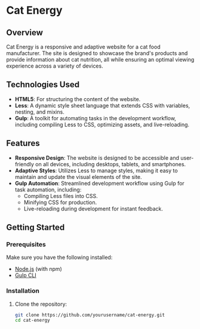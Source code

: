 # Cat Energy

## Overview
Cat Energy is a responsive and adaptive website for a cat food manufacturer. The site is designed to showcase the brand's products and provide information about cat nutrition, all while ensuring an optimal viewing experience across a variety of devices.

## Technologies Used
- **HTML5**: For structuring the content of the website.
- **Less**: A dynamic style sheet language that extends CSS with variables, nesting, and mixins.
- **Gulp**: A toolkit for automating tasks in the development workflow, including compiling Less to CSS, optimizing assets, and live-reloading.

## Features
- **Responsive Design**: The website is designed to be accessible and user-friendly on all devices, including desktops, tablets, and smartphones.
- **Adaptive Styles**: Utilizes Less to manage styles, making it easy to maintain and update the visual elements of the site.
- **Gulp Automation**: Streamlined development workflow using Gulp for task automation, including:
  - Compiling Less files into CSS.
  - Minifying CSS for production.
  - Live-reloading during development for instant feedback.

## Getting Started

### Prerequisites
Make sure you have the following installed:
- [Node.js](https://nodejs.org/) (with npm)
- [Gulp CLI](https://gulpjs.com/docs/en/getting-started/quick-start)

### Installation
1. Clone the repository:
   ```bash
   git clone https://github.com/yourusername/cat-energy.git
   cd cat-energy

